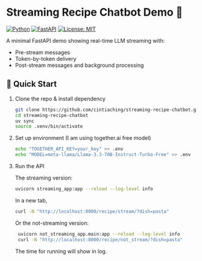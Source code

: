 # Streaming Recipe Chatbot Demo 🍲

[![Python](https://img.shields.io/badge/Python-3.12%2B-blue)](https://python.org)
[![FastAPI](https://img.shields.io/badge/FastAPI-0.115%2B-green)](https://fastapi.tiangolo.com)
[![License: MIT](https://img.shields.io/badge/License-MIT-yellow)](LICENSE)

A minimal FastAPI demo showing real-time LLM streaming with:
- Pre-stream messages
- Token-by-token delivery
- Post-stream messages and background processing

## 🚀 Quick Start

1. Clone the repo & install dependency
    ```bash
    git clone https://github.com/cintiaching/streaming-recipe-chatbot.git
    cd streaming-recipe-chatbot
    uv sync
    source .venv/bin/activate
    ```
2. Set up environment (I am using together.ai free model)
    ```bash
    echo "TOGETHER_API_KEY=your_key" >> .env
    echo "MODEL=meta-llama/Llama-3.3-70B-Instruct-Turbo-Free" >> .env
    ```

3. Run the API
   
   The streaming version:
    ```bash
    uvicorn streaming_app:app --reload --log-level info
   ```
   In a new tab,
   ```bash
   curl -N "http://localhost:8000/recipe/stream/?dish=pasta"
   ```
   Or the not-streaming version:
   ```bash
    uvicorn not_streaming_app.main:app --reload --log-level info
    curl -N "http://localhost:8000/recipe/not_stream/?dish=pasta"
    ```
   The time for running will show in log.
